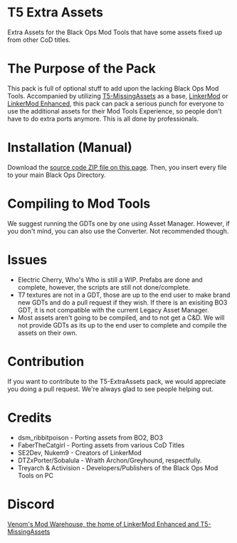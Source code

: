 # T5 Extra Assets
Extra Assets for the Black Ops Mod Tools that have some assets fixed up from other CoD titles.

# The Purpose of the Pack
This pack is full of optional stuff to add upon the lacking Black Ops Mod Tools. Accompanied by utilizing [T5-MissingAssets](https://github.com/VenomModding/T5-MissingAssets) as a base, [LinkerMod](https://github.com/Nukem9/LinkerMod) or [LinkerMod Enhanced](https://github.com/ribbitpoison/LinkerMod-Enhanced), this pack can pack a serious punch for everyone to use the additional assets for their Mod Tools Experience, so people don't have to do extra ports anymore. This is all done by professionals.

# Installation (Manual)
Download the [source code ZIP file on this page](https://github.com/VenomModding/T5-ExtraAssets). Then, you insert every file to your main Black Ops Directory.

# Compiling to Mod Tools
We suggest running the GDTs one by one using Asset Manager. 
However, if you don't mind, you can also use the Converter. Not recommended though.

# Issues
- Electric Cherry, Who's Who is still a WIP. Prefabs are done and complete, however, the scripts are still not done/complete.
- T7 textures are not in a GDT, those are up to the end user to make brand new GDTs and do a pull request if they wish. If there is an exisiting BO3 GDT, it is not compatible with the current Legacy Asset Manager.
- Most assets aren't going to be compiled, and to not get a C&D. We will not provide GDTs as its up to the end user to complete and compile the assets on their own.

# Contribution
If you want to contribute to the T5-ExtraAssets pack, we would appreciate you doing a pull request. We're always glad to see people helping out.

# Credits
- dsm_ribbitpoison - Porting assets from BO2, BO3
- FaberTheCatgirl - Porting assets from various CoD Titles
- SE2Dev, Nukem9 - Creators of LinkerMod
- DTZxPorter/Sobalula - Wraith Archon/Greyhound, respectfully.
- Treyarch & Activision - Developers/Publishers of the Black Ops Mod Tools on PC

# Discord
[Venom's Mod Warehouse, the home of LinkerMod Enhanced and T5-MissingAssets](https://discord.gg/NSsYXecFxf)
